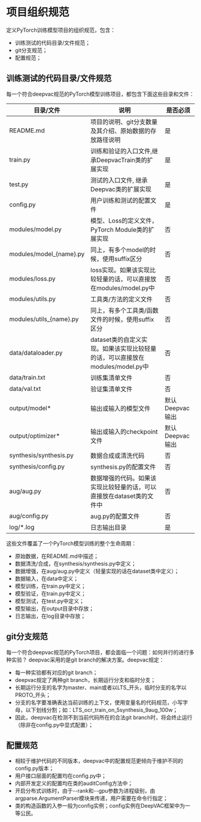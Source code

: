 # 项目组织规范
定义PyTorch训练模型项目的组织规范，包含：
- 训练测试的代码目录/文件规范；
- git分支规范；
- 配置规范；

## 训练测试的代码目录/文件规范
每一个符合deepvac规范的PyTorch模型训练项目，都包含下面这些目录和文件：

|  目录/文件   |  说明   | 是否必须  |
|--------------|---------|---------|
|README.md     |项目的说明、git分支数量及其介绍、原始数据的存放路径说明 | 是 |
|train.py      |训练和验证的入口文件,继承DeepvacTrain类的扩展实现| 是 |
|test.py       |测试的入口文件, 继承Deepvac类的扩展实现| 是 |
|config.py     |用户训练和测试的配置文件| 是 |
|modules/model.py | 模型、Loss的定义文件，PyTorch Module类的扩展实现|否 |
|modules/model_{name}.py | 同上，有多个model的时候，使用suffix区分|否 |
|modules/loss.py | loss实现。如果该实现比较轻量的话，可以直接放在modules/model.py中|否 |
|modules/utils.py | 工具类/方法的定义文件|否 |
|modules/utils_{name}.py | 同上，有多个工具类/函数文件的时候，使用suffix区分|否 |
|data/dataloader.py | dataset类的自定义实现。如果该实现比较轻量的话，可以直接放在modules/model.py中|否 |
|data/train.txt | 训练集清单文件|否 |
|data/val.txt   | 验证集清单文件|否 |
|output/model*  | 输出或输入的模型文件 |默认Deepvac输出 |
|output/optimizer* | 输出或输入的checkpoint文件 |默认Deepvac输出 |
|synthesis/synthesis.py| 数据合成或清洗代码|否 |
|synthesis/config.py|synthesis.py的配置文件|否 |
|aug/aug.py|数据增强的代码。如果该实现比较轻量的话，可以直接放在dataset类的文件中|否 |
|aug/config.py|aug.py的配置文件|否 |
|log/*.log    |日志输出目录   |是 |

这些文件覆盖了一个PyTorch模型训练的整个生命周期：
- 原始数据，在README.md中描述；
- 数据清洗/合成，在synthesis/synthesis.py中定义；
- 数据增强，在aug/aug.py中定义（轻量实现的话在dataset类中定义）；
- 数据输入，在data中定义；
- 模型训练，在train.py中定义；
- 模型验证，在train.py中定义；
- 模型测试，在test.py中定义；
- 模型输出，在output目录中存放；
- 日志输出，在log目录中存放；

## git分支规范
每一个符合deepvac规范的PyTorch项目，都会面临一个问题：如何并行的进行多种实验？
deepvac采用的是git branch的解决方案。deepvac规定：
- 每一种实验都有对应的git branch；
- deepvac规定了两种git branch，长期运行分支和临时分支；
- 长期运行分支的名字为master、main或者以LTS_开头，临时分支的名字以PROTO_开头；
- 分支的名字要准确表达当前训练的上下文，使用变量名的代码规范，小写字母，以下划线分割；如：LTS_ocr_train_on_5synthesis_9aug_100w；
- 因此，deepvac在检测不到当前代码所在的合法git branch时，将会终止运行（除非在config.py中显式配置）；


## 配置规范
- 相较于维护代码的不同版本，deepvac中的配置规范更倾向于维护不同的config.py版本；
- 用户接口层面的配置均在config.py中；
- 内部开发定义的配置均在类的auditConfig方法中；
- 开启分布式训练时，由于--rank和--gpu参数为进程级别，由argparse.ArgumentParser模块来传递，用户需要在命令行指定；
- 类的构造函数的入参一般为config实例；config实例在DeepVAC框架中为一等公民。
